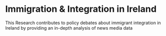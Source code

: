 # Immigration & Integration in Ireland
This Research contributes to policy debates about immigrant integration in Ireland by providing an in-depth analysis of news media data
